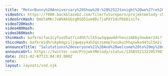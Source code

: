 ```yaml
---
title: "MotorBunny%20Anniversary%20Show%20-%20%2522tonight%20we%27re%20riding%20space%20lawnmowers%2522"
videoSrc: https://f000.backblazeb2.com/file/futureporn/projektmelody-chaturbate-2021-02-07.mp4
videoSrcHash: QmUteMKrJxWVAkUGzgRSQ51ue8Dc7jaPXY1dcPbbDisifx
video720Hash: 
video480Hash: 
video360Hash: 
thinHash: bafkreifav2cyfuvd5at7izdhh7clk5sw3qqwwddrhevzzmbby3owber2di?filename=20210207T230403Z_thin.jpg
thiccHash: bafkreidhrukpkmgziljqwqsy4ah2qszsmep7usukuzhhqxwko44tul5m2i?filename=20210207T230403Z_thicc.jpg
announceTitle: "Salutations%20everyone%21%20And%20welcome%20to%20my%20not%20fun%2C%20super%20normal%2C%20paint%20drying%20celebration.%20Nothin%20to%20see%20here%20folks.%20suitHeart%20suitHeart%20suitHeart%20suitHeart%20suitHeart%20suitHeart%20suitHeart"
announceUrl: https://twitter.com/ProjektMelody/status/1358552132295798787
date: 2021-02-07T23:04:03.000Z
note: 
layout: layouts/vod.njk
---
```

